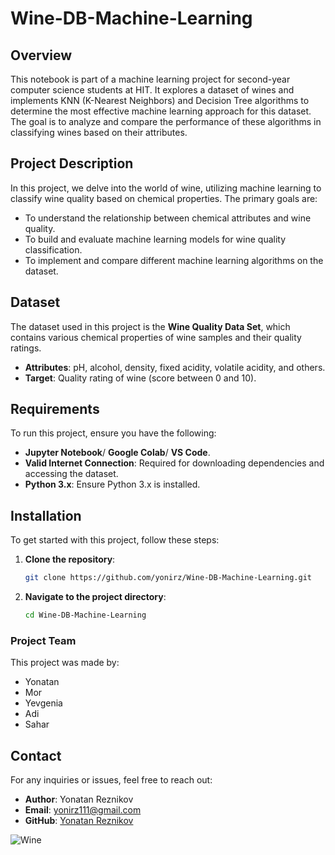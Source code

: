 # Wine-DB-Machine-Learning
## Overview

This notebook is part of a machine learning project for second-year computer science students at HIT.
It explores a dataset of wines and implements KNN (K-Nearest Neighbors) and Decision Tree algorithms to determine the most effective machine learning approach for this dataset.
The goal is to analyze and compare the performance of these algorithms in classifying wines based on their attributes.


## Project Description

In this project, we delve into the world of wine, utilizing machine learning to classify wine quality based on chemical properties. The primary goals are:

- To understand the relationship between chemical attributes and wine quality.
- To build and evaluate machine learning models for wine quality classification.
- To implement and compare different machine learning algorithms on the dataset.

## Dataset

The dataset used in this project is the **Wine Quality Data Set**, which contains various chemical properties of wine samples and their quality ratings.

- **Attributes**: pH, alcohol, density, fixed acidity, volatile acidity, and others.
- **Target**: Quality rating of wine (score between 0 and 10).

## Requirements

To run this project, ensure you have the following:

- **Jupyter Notebook**/ **Google Colab**/ **VS Code**.
- **Valid Internet Connection**: Required for downloading dependencies and accessing the dataset.
- **Python 3.x**: Ensure Python 3.x is installed.

## Installation

To get started with this project, follow these steps:

1. **Clone the repository**:
    ```bash
    git clone https://github.com/yonirz/Wine-DB-Machine-Learning.git
    ```

2. **Navigate to the project directory**:
    ```bash
    cd Wine-DB-Machine-Learning
    ```

### Project Team

This project was made by:
- Yonatan
- Mor
- Yevgenia
- Adi
- Sahar

## Contact

For any inquiries or issues, feel free to reach out:

- **Author**: Yonatan Reznikov
- **Email**: yonirz111@gmail.com
- **GitHub**: [Yonatan Reznikov]([https://github.com/YonatanReznikov])

![Wine](https://github.com/yonirz/Wine-DB-Machine-Learning/assets/131947490/39e7f0d8-27f2-4b86-993b-ca544c7db098)

